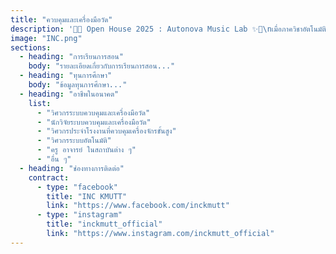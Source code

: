 ```yaml
---
title: "ควบคุมและเครื่องมือวัด"
description: '🎤✨ Open House 2025 : Autonova Music Lab ✨🎤\nเมื่อภาควิชาอัตโนมัติกลายเป็น "วงดนตรี"\nทุกฐานการเรียนรู้ คือ "เวิร์กช็อปการซ้อมเพลง"\nและทุกน้อง ๆ คือ "นักดนตรีฝึกหัด" ที่จะมาร่วมบรรเลงบทเพลงแห่งระบบอัตโนมัติ\nนี่คือเวทีที่ผสมผสานเสียงดนตรีเข้ากับโลกแห่งนวัตกรรมและระบบอัตโนมัติ 🎶'
image: "INC.png"
sections:
  - heading: "การเรียนการสอน"
    body: "รายละเอียดเกี่ยวกับการเรียนการสอน..."
  - heading: "ทุนการศึกษา"
    body: "ข้อมูลทุนการศึกษา..."
  - heading: "อาชีพในอนาคต"
    list:
      - "วิศวกรระบบควบคุมและเครื่องมือวัด"
      - "นักวิจัยระบบควบคุมและเครื่องมือวัด"
      - "วิศวกรประจำโรงงานที่ควบคุมเครื่องจักรขั้นสูง"
      - "วิศวกรระบบอัตโนมัติ"
      - "ครู อาจารย์ ในสถาบันต่าง ๆ"
      - "อื่น ๆ"
  - heading: "ช่องทางการติดต่อ"
    contract:
      - type: "facebook"
        title: "INC KMUTT"
        link: "https://www.facebook.com/inckmutt"
      - type: "instagram"
        title: "inckmutt_official"
        link: "https://www.instagram.com/inckmutt_official"
---
```

